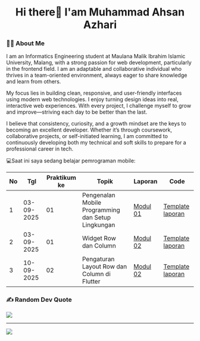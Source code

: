  <h1 align="center">Hi there👋 I'am Muhammad Ahsan Azhari</h1>

 <h3 align="left">👩‍💻  About Me</h3>
<p>I am an Informatics Engineering student at Maulana Malik Ibrahim Islamic University, Malang, with a strong passion for web development, particularly in the frontend field. I am an adaptable and collaborative individual who thrives in a team-oriented environment, always eager to share knowledge and learn from others.

My focus lies in building clean, responsive, and user-friendly interfaces using modern web technologies. I enjoy turning design ideas into real, interactive web experiences. With every project, I challenge myself to grow and improve—striving each day to be better than the last.

I believe that consistency, curiosity, and a growth mindset are the keys to becoming an excellent developer. Whether it’s through coursework, collaborative projects, or self-initiated learning, I am committed to continuously developing both my technical and soft skills to prepare for a professional career in tech.</p>


💻Saat ini saya sedang belajar pemrograman mobile:

| No  | Tgl  | Praktikum ke  | Topik  | Laporan | Code |
| ------------ | ------------ | ------------ | ------------ | ------------ | ------------ | 
|  1 | 03-09-2025  | 01  | Pengenalan Mobile Programming dan Setup Lingkungan  | [Modul 01](https://docs.google.com/document/d/1aVRJTNYvTpJY1oBlYQX1pxzbSQFfJ98n/edit?usp=sharing&ouid=104944616880503288967&rtpof=true&sd=true "Modul 01") | [Template laporan](https://docs.google.com/document/d/1wie0WZLUFwCLTRCIop5fmH-7mAGyVkCN/edit?usp=sharing&ouid=104944616880503288967&rtpof=true&sd=true "Template laporan") |
|  2 | 03-09-2025  | 01  | Widget Row dan Column  | [Modul 02](https://docs.google.com/document/d/1bAyuU6jrKHtkA4Xj5qt7JtetDfKI22JQ/edit?usp=sharing&ouid=104944616880503288967&rtpof=true&sd=true "Modul 02")| [Template laporan](https://docs.google.com/document/d/1wie0WZLUFwCLTRCIop5fmH-7mAGyVkCN/edit?usp=sharing&ouid=104944616880503288967&rtpof=true&sd=true "Template laporan")|
|  3 | 10-09-2025  | 02  | Pengaturan Layout Row dan Column di Flutter  | [Modul 02](https://docs.google.com/document/d/1bAyuU6jrKHtkA4Xj5qt7JtetDfKI22JQ/edit?usp=sharing&ouid=104944616880503288967&rtpof=true&sd=true "Modul 02")| [Template laporan](https://docs.google.com/document/d/1wie0WZLUFwCLTRCIop5fmH-7mAGyVkCN/edit?usp=sharing&ouid=104944616880503288967&rtpof=true&sd=true "Template laporan")|


### <h3 align="left">✍️ Random Dev Quote</h3>
![](https://quotes-github-readme.vercel.app/api?type=horizontal&theme=radical)

---
[![](https://visitcount.itsvg.in/api?id=sannn-s&icon=0&color=0)](https://visitcount.itsvg.in)


<!-- Proudly created with GPRM ( https://gprm.itsvg.in ) -->

